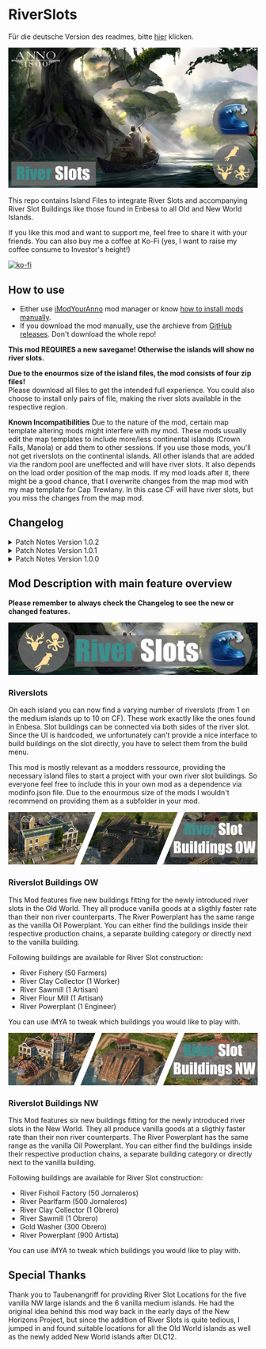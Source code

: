 # RiverSlots
Für die deutsche Version des readmes, bitte [hier](readme_german.md) klicken.

![Thumbnail](docs/Thumbnail_169.png)

This repo contains Island Files to integrate River Slots and accompanying River Slot Buildings like those found in Enbesa to all Old and New World Islands.

If you like this mod and want to support me, feel free to share it with your friends. You can also buy me a coffee at Ko-Fi (yes, I want to raise my coffee consume to Investor's height!)

[![ko-fi](https://ko-fi.com/img/githubbutton_sm.svg)](https://ko-fi.com/W7W8L558T)

## How to use

- Either use [iModYourAnno](https://github.com/anno-mods/iModYourAnno/releases) mod manager or know [how to install mods manually](https://github.com/jakobharder/anno1800-mod-loader#mods).
- If you download the mod manually, use the archieve from [GitHub releases](https://github.com/Taludas/RiverSlots/releases). Don't download the whole repo!

**This mod REQUIRES a new savegame! Otherwise the islands will show no river slots.**  

**Due to the enourmos size of the island files, the mod consists of four zip files!**  
Please download all files to get the intended full experience. You could also choose to install only pairs of file, making the river slots available in the respective region.

**Known Incompatibilities**
Due to the nature of the mod, certain map template altering mods might interfere with my mod. These mods usually edit the map templates to include more/less continental islands (Crown Falls, Manola) or add them to other sessions. If you use those mods, you'll not get riverslots on the continental islands. All other islands that are added via the random pool are uneffected and will have river slots. It also depends on the load order position of the map mods. If my mod loads after it, there might be a good chance, that I overwrite changes from the map mod with my map template for Cap Trewlany. In this case CF will have river slots, but you miss the changes from the map mod.

## Changelog
<details>
    <summary>Patch Notes Version 1.0.2</summary>

*  Hotfix for many small bugs:
   - Fixes the problem where the water mill for flour does not appear in the building menu for cookies.
   - Fixes the issue where AI opponents get stuck at farmer level because they want to build the river sawmill but can't, as it is only unlocked at artisan level.
   - Add several incompatibilities: Include NorthernRiversRemoved, MapSeeds Patch3 as they remove/change islands with river slots.
   - Adds compatibility with Jacob's Alternative Needs so that the vegetable farm reappears in the fish building menu.
</details>
<details>
    <summary>Patch Notes Version 1.0.1</summary>

* New Feature:
    - Separate Build Menu for River Slot Buildings in both OW and NW (OW: end of farmers menu and beginning of needs menu, NW: after Warehouse in jornalero menu and beginning of needs menu)
    - German Readme

*  Hotfix for many small bugs:
    - River Sawmills in the OW and NW will now unhide properly with 1 Farmer/1 Jornalero
    - Fix double buildmenu entry issue for all buildings due to update to GU17.1, fixes for conditions when fallback entry appears in menu
    - Fix missing translation for River Sawmill NW in German localization
    - Fix graphic issues with Clay Collector OW/NW (Feedbackunit with AdapttoTerrainHeight clipping through mesh, Cutout mesh visible while using DX12)
    - Fix graphic issues with Gold Washer (Cutout mesh visible while using DX12)
    - Fix graphic issues with River Fishery and River Fishoil Factory (missing props and incorrect walking sequence on walking fisher)
</details>
<details>
    <summary>Patch Notes Version 1.0.0</summary>

*  Initial Release
    - River Slots for Old and New World
    - Add initial River Slot Buildings for Old and New World
        - OW: River Fishery, River Clay Collector, River Sawmill, River Flour Mill, River Powerplant
        - NW: River Fishoil Factory, River Pearl Farm, River Clay Collector, River Sawmill, Gold Washer, River Powerplant 
</details>

## Mod Description with main feature overview
**Please remember to always check the Changelog to see the new or changed features.**

![banner](docs/banner.png)
### Riverslots
On each island you can now find a varying number of riverslots (from 1 on the medium islands up to 10 on CF). These work exactly like the ones found in Enbesa. Slot buildings can be connected via both sides of the river slot. Since the UI is hardcoded, we unfortunately can't provide a nice interface to build buildings on the slot directly, you have to select them from the build menu.

This mod is mostly relevant as a modders ressource, providing the necessary island files to start a project with your own river slot buildings. So everyone feel free to include this in your own mod as a dependence via modinfo.json file. Due to the enourmous size of the mods I wouldn't recommend on providing them as a subfolder in your mod.  

![banner_riverslotbuildings_ow](docs/banner_riverslotbuildings_ow.png)
### Riverslot Buildings OW
This Mod features five new buildings fitting for the newly introduced river slots in the Old World. They all produce vanilla goods at a sligthly faster rate than their non river counterparts. The River Powerplant has the same range as the vanilla Oil Powerplant. You can either find the buildings inside their respective production chains, a separate building category or directly next to the vanilla building.

Following buildings are available for River Slot construction:
- River Fishery (50 Farmers)
- River Clay Collector (1 Worker)
- River Sawmill (1 Artisan)
- River Flour Mill (1 Artisan)
- River Powerplant (1 Engineer)

You can use iMYA to tweak which buildings you would like to play with.

![banner_riverslotbuildings_nw](docs/banner_riverslotbuildings_nw.png)
### Riverslot Buildings NW
This Mod features six new buildings fitting for the newly introduced river slots in the New World. They all produce vanilla goods at a sligthly faster rate than their non river counterparts. The River Powerplant has the same range as the vanilla Oil Powerplant. You can either find the buildings inside their respective production chains, a separate building category or directly next to the vanilla building.

Following buildings are available for River Slot construction:
- River Fishoil Factory (50 Jornaleros)
- River Pearlfarm (500 Jornaleros)
- River Clay Collector (1 Obrero)
- River Sawmill (1 Obrero)
- Gold Washer (300 Obrero)
- River Powerplant (900 Artista)

You can use iMYA to tweak which buildings you would like to play with.

## Special Thanks
Thank you to Taubenangriff for providing River Slot Locations for the five vanilla NW large islands and the 6 vanilla medium islands. He had the original idea behind this mod way back in the early days of the New Horizons Project, but since the addition of River Slots is quite tedious, I jumped in and found suitable locations for all the Old World islands as well as the newly added New World islands after DLC12.
